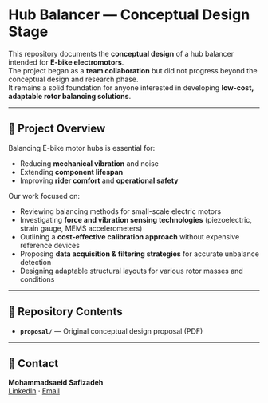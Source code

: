 # Hub Balancer — Conceptual Design Stage

This repository documents the **conceptual design** of a hub balancer intended for **E-bike electromotors**.  
The project began as a **team collaboration** but did not progress beyond the conceptual design and research phase.  
It remains a solid foundation for anyone interested in developing **low-cost, adaptable rotor balancing solutions**.

---

## 📜 Project Overview
Balancing E-bike motor hubs is essential for:
- Reducing **mechanical vibration** and noise
- Extending **component lifespan**
- Improving **rider comfort** and **operational safety**

Our work focused on:
- Reviewing balancing methods for small-scale electric motors
- Investigating **force and vibration sensing technologies** (piezoelectric, strain gauge, MEMS accelerometers)
- Outlining a **cost-effective calibration approach** without expensive reference devices
- Proposing **data acquisition & filtering strategies** for accurate unbalance detection
- Designing adaptable structural layouts for various rotor masses and conditions

---

## 📂 Repository Contents
- **`proposal/`** — Original conceptual design proposal (PDF)

---

## 📧 Contact
**Mohammadsaeid Safizadeh**  
[LinkedIn](https://www.linkedin.com/in/saeid-safizadeh) · [Email](mailto:ms.safizadeh@gmail.com)
